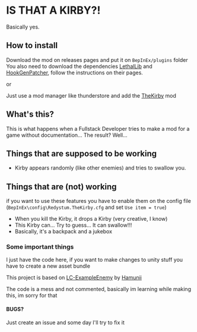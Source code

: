 ﻿# IS THAT A KIRBY?!
Basically yes.

## How to install
Download the mod on releases pages and put it on `BepInEx/plugins` folder
You also need to download the dependencies [LethalLib](https://github.com/EvaisaDev/LethalLib) and [HookGenPatcher](https://github.com/harbingerofme/Bepinex.Monomod.HookGenPatcher), follow the instructions on their pages.

or

Just use a mod manager like thunderstore and add the [TheKirby](https://thunderstore.io/c/lethal-company/p/redystum/TheKirby/) mod

## What's this?
This is what happens when a Fullstack Developer tries to make a mod for a game without documentation... The result? Well...

## Things that are supposed to be working
- Kirby appears randomly (like other enemies) and tries to swallow you.

## Things that are (not) working
if you want to use these features you have to enable them on the config file (`BepInEx\config\Redystum.TheKirby.cfg` and set `Use item = true`)
- When you kill the Kirby, it drops a Kirby (very creative, I know)
- This Kirby can... Try to guess... It can swallow!!!
- Basically, it's a backpack and a jukebox

### Some important things
I just have the code here, if you want to make changes to unity stuff you have to create a new asset bundle

This project is based on [LC-ExampleEnemy](https://github.com/Hamunii/LC-ExampleEnemy) by [Hamunii](https://github.com/Hamunii)

The code is a mess and not commented, basically im learning while making this, im sorry for that

#### BUGS?
Just create an issue and some day I'll try to fix it
